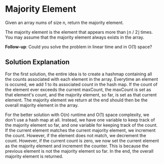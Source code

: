 # Majority Element

Given an array nums of size n, return the majority element.

The majority element is the element that appears more than ⌊n / 2⌋ times. You may assume that the majority element always exists in the array.

**Follow-up**: Could you solve the problem in linear time and in O(1) space?

## Solution Explanation

For the first solution, the entire idea is to create a hashmap containing all the counts associated with each element in the array. Everytime an element is occured, we add 1 to its associated count in the hash map. If the count of the element ever exceeds the current maxCount, the maxCount is set as that element's count, and the majority element, so far, is set as that current element. The majority element we return at the end should then be the overall majority element in the array.

For the better solution with O(n) runtime and O(1) space complexity, we don't use a hash map at all. Instead, we have one variable to keep track of the majority element so far, and one variable for keeping track of the count. If the current element matches the current majority element, we increment the count. However, if the element does not match, we decrement the count. However, if the current count is zero, we now set the current element as the majority element and increment the counter. This is because the previous element is not the majority element so far. In the end, the overall majority element is returned.